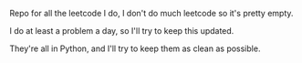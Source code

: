 Repo for all the leetcode I do, I don't do much leetcode so it's pretty empty.

I do at least a problem a day, so I'll try to keep this updated.

They're all in Python, and I'll try to keep them as clean as possible.
